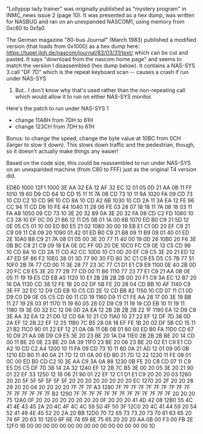"Lollypop lady trainer" was originally published as "mystery program" in
INMC_news issue 2 (page 10). It was presented as a hex dump, was written for
NASBUG and ran on an unexpanded NASCOM1, using memory from 0xc60 to 0xfa0.

The German magazine "80-bus Journal" (March 1983) published a modified version
(that loads from 0x1000) as a hex dump here:
https://tupel.jloh.de/nascom/journal/83/03/31/text/ which can be cut and
pasted. It says "download from the nascom home page" and seems to match the
version I disassembled (hex dump below). It contains a NAS-SYS 3 call "DF 7D"
which is the repeat keyboard scan -- causes a crash if run under NAS-SYS
1. But.. I don't know why that's used rather than the non-repeating call which
would allow it to run on either NAS-SYS monitor.

Here's the patch to run under NAS-SYS 1

* change 11A6H from 7DH to 61H
* change 123CH from 7DH to 61H

Bonus: to change the speed, change the byte value at 10BC from 0CH (larger to
slow it down). This slows down traffic and the pedestrian, though, so it doesn't
actually make things any easier!

Based on the code size, this could be reassembled to run under NAS-SYS on
an unexpanded machine (from C80 to FFF) just as the original T4 version
did.


ED80 1000 12F1
1000 3E AA 32 EA 12 AF 32 EC 12 01 05 0D 21 AA 0B 11  FF
1010 19 60 D9 CD 64 10 CD 15 11 11 7A 08 CD 73 10 11  9A
1020 FA 09 CD 73 10 CD C2 10 CD 96 10 CD 8A 10 CD A2  6B
1030 10 CD 2A 11 3A EA 12 FE 96 CC 94 11 CD D6 10 FE  44
1040 11 28 06 FE 03 28 07 18 18 11 7A 08 18 03 11 FA  A8
1050 09 CD 73 10 3E 20 32 89 0A 3E 20 32 FA 08 CD C2  FD
1060 10 C3 28 10 EF 0C 00 21 B6 12 11 D5 0B 01 1A 00  6B
1070 ED B0 C9 21 5D 12 0E 05 C5 01 10 00 ED B0 E5 21  02
1080 30 00 19 EB E1 C1 0D 20 EF C9 21 C9 09 11 C8 09  20
1090 01 42 01 ED B0 C9 21 B8 09 11 B9 09 01 40 01 ED  2E
10A0 B8 C9 21 7A 08 01 05 00 3E 20 77 11 40 00 19 0D  26
10B0 20 F6 3E 0B BC C8 21 C9 09 18 EA 0E 0C FF 0D 20  DE
10C0 FC C9 0E 13 C5 CD 96 10 CD 8A 10 CD 2A 11 CD A2  CC
10D0 10 C1 0D 20 EF C9 C5 3E 20 21 ED 12 47 ED 5F 86  F2
10E0 38 01 3D 77 90 30 FD 80 3C C1 C9 E5 D5 C5 7B 77  51
10F0 2B 7A 77 CD 00 11 3E 28 77 23 3C 77 C1 D1 E1 C9  E9
1100 0E 40 2B 0D 20 FC C9 E5 3E 20 77 2B 77 CD 00 11  B6
1110 77 23 77 E1 C9 21 AA 0B 0E 05 11 19 19 E5 CD EB  A5
1120 10 E1 2B 2B 2B 2B 0D 20 F1 C9 3A EC 12 B7 20 16  DA
1130 CD 38 12 FE 1B 20 02 DF 5B FE 20 28 04 CD BB 10  AF
1140 C9 3E FF 32 EC 12 D9 CD EB 10 C5 CD 2E 12 CD BB  82
1150 10 CD 07 11 C1 0D D9 C0 D9 0E 05 C5 CD 00 11 CD  19
1160 D9 11 C1 FE AA 28 17 00 3E 19 BB 11 27 19 28 03  91
1170 11 19 60 05 28 02 D9 C9 11 19 19 CD EB 10 11 19  11
1180 19 3E 00 32 EC 12 06 0D 2A EA 12 2B 2B 2B 2B 22  1F
1190 EA 12 D9 C9 3E AA 32 EA 12 21 D0 12 CD 6A 10 21  C0
11A0 10 27 22 EF 12 DF 7D 38 0D 2A EF 12 2B 22 EF 12  25
11B0 7C B5 28 08 18 EF FE 1B 20 02 DF 5B CD 15 11 21  B2
11C0 90 01 22 EF 12 21 0A 08 11 0B 08 01 80 00 ED B0  FA
11D0 CD 67 10 D9 21 AA 0B D9 C9 E5 3E 20 23 BE 20 1A  D4
11E0 2B 2B 2B BE 20 14 CD 00 11 BE 20 0E 23 BE 20 0A  39
11F0 23 BE 20 06 23 BE 20 02 E1 C9 E1 CD A2 10 CD C2  A4
1200 10 11 FA 09 CD 73 10 11 80 0A 21 AD 12 01 09 00  0B
1210 ED B0 11 40 0A 21 7D 12 01 0A 00 ED B0 21 7D 12  22
1220 11 FE 09 01 0C 00 ED B0 CD C2 10 3E AA C9 3A 0A  88
1230 0B FE 20 C8 CD 07 11 C9 E5 D5 C5 DF 7D 38 14 2A  32
1240 EF 12 2B 7C B5 3E 00 20 05 3E 20 21 90 01 22 EF  33
1250 12 18 06 21 90 01 22 EF 12 C1 D1 E1 C9 20 20 20  03
1260 20 20 5F 5F 5F 5F 5F 5F 20 20 20 20 20 20 20 20  EC
1270 20 2F 20 20 28 29 20 20 04 20 20 20 20 7F 7F 7F  A3
1280 7F 7F 7F 7F 7F 7F 7F 7F 7F 7F 7F 7F 7F 7F 7F 7F  B2
1290 7F 7F 7F 7F 7F 7F 7F 7F 7F 7F 7F 7F 7F 20 20 20  75
12A0 0F 20 20 20 20 20 20 20 20 0F 20 20 20 41 4D 42  08
12B0 55 4C 41 4E 43 45 2A 20 4C 4F 4C 4C 59 50 4F 50  3F
12C0 20 4C 41 44 59 20 54 52 41 49 4E 45 52 20 2A 20  BB
12D0 70 72 65 73 73 20 73 70 61 63 65 20 74 6F 20 63  10
12E0 6F 6E 74 69 6E 75 65 20 20 20 AA 0B 00 F3 00 FB  2E
12F0 1B 00 00 00 00 00 00 00 00 00 00 00 00 00 00 00  1D